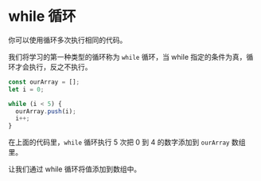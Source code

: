 # while 循环

你可以使用循环多次执行相同的代码。

我们将学习的第一种类型的循环称为 `while` 循环，当 while 指定的条件为真，循环才会执行，反之不执行。

```js
const ourArray = [];
let i = 0;

while (i < 5) {
  ourArray.push(i);
  i++;
}
```

在上面的代码里，`while` 循环执行 5 次把 0 到 4 的数字添加到 `ourArray` 数组里。

让我们通过 while 循环将值添加到数组中。
